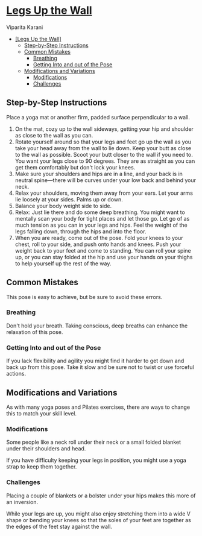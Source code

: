# [Legs Up the Wall]

Viparita Karani

<!--TOC-->

- [\[Legs Up the Wall\]](#legs-up-the-wall)
  - [Step-by-Step Instructions](#step-by-step-instructions)
  - [Common Mistakes](#common-mistakes)
    - [Breathing](#breathing)
    - [Getting Into and out of the Pose](#getting-into-and-out-of-the-pose)
  - [Modifications and Variations](#modifications-and-variations)
    - [Modifications](#modifications)
    - [Challenges](#challenges)

<!--TOC-->

## Step-by-Step Instructions

Place a yoga mat or another firm, padded surface perpendicular to a wall.

1. On the mat, cozy up to the wall sideways, getting your hip and shoulder as
   close to the wall as you can.
1. Rotate yourself around so that your legs and feet go up the wall as you take
   your head away from the wall to lie down. Keep your butt as close to the wall
   as possible. Scoot your butt closer to the wall if you need to. You want your
   legs close to 90 degrees. They are as straight as you can get them
   comfortably but don't lock your knees.
1. Make sure your shoulders and hips are in a line, and your back is in neutral
   spine—there will be curves under your low back and behind your neck.
1. Relax your shoulders, moving them away from your ears. Let your arms lie
   loosely at your sides. Palms up or down.
1. Balance your body weight side to side.
1. Relax: Just lie there and do some deep breathing. You might want to mentally
   scan your body for tight places and let those go. Let go of as much tension
   as you can in your legs and hips. Feel the weight of the legs falling down,
   through the hips and into the floor.
1. When you are ready, come out of the pose. Fold your knees to your chest, roll
   to your side, and push onto hands and knees. Push your weight back to your
   feet and come to standing. You can roll your spine up, or you can stay folded
   at the hip and use your hands on your thighs to help yourself up the rest of
   the way.

## Common Mistakes

This pose is easy to achieve, but be sure to avoid these errors.

### Breathing

Don't hold your breath. Taking conscious, deep breaths can enhance the
relaxation of this pose.

### Getting Into and out of the Pose

If you lack flexibility and agility you might find it harder to get down and
back up from this pose. Take it slow and be sure not to twist or use forceful
actions.

## Modifications and Variations

As with many yoga poses and Pilates exercises, there are ways to change this to
match your skill level.

### Modifications

Some people like a neck roll under their neck or a small folded blanket under
their shoulders and head.

If you have difficulty keeping your legs in position, you might use a yoga strap
to keep them together.

### Challenges

Placing a couple of blankets or a bolster under your hips makes this more of an
inversion.

While your legs are up, you might also enjoy stretching them into a wide V shape
or bending your knees so that the soles of your feet are together as the edges
of the feet stay against the wall.

[Legs Up the Wall]: https://www.verywellfit.com/how-to-do-legs-up-the-wall-2704799
